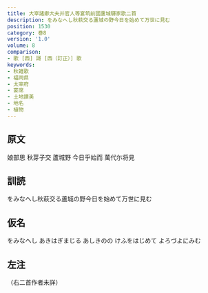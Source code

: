 ```yaml
---
title: 大宰諸卿大夫并官人等宴筑前國蘆城驛家歌二首
description: をみなへし秋萩交る蘆城の野今日を始めて万世に見む
position: 1530
category: 巻8
version: '1.0'
volume: 8
comparison:
- 歌 [西] 謌 [西（訂正）] 歌
keywords:
- 秋雑歌
- 福岡県
- 太宰府
- 宴席
- 土地讃美
- 地名
- 植物
---
```


## 原文

娘部思 秋芽子交 蘆城野 今日乎始而 萬代尓将見

## 訓読

をみなへし秋萩交る蘆城の野今日を始めて万世に見む

## 仮名

をみなへし あきはぎまじる あしきのの けふをはじめて よろづよにみむ

## 左注

（右二首作者未詳）

